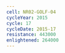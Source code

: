 ```yaml
---
cell: NR02-GOLF-04
cycleYear: 2015
cycle: 17
cycleDate: 2015-17
resistance: 443000
enlightened: 264000 
---
```

      